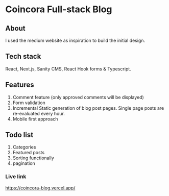 # Coincora Full-stack Blog

## About

I used the medium website as inspiration to build the initial design.

## Tech stack

React, Next.js, Sanity CMS, React Hook forms & Typescript.

## Features

1. Comment feature (only approved comments will be displayed)
2. Form validation
3. Incremental Static generation of blog post pages. Single page posts are re-evaluated every hour.
4. Mobile first approach

## Todo list

1. Categories
2. Featured posts
3. Sorting functionally
4. pagination

### Live link

https://coincora-blog.vercel.app/
